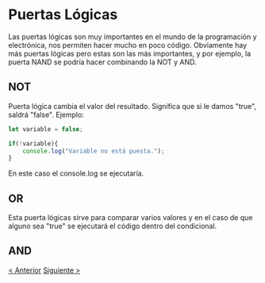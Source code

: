 # Puertas Lógicas
Las puertas lógicas son muy importantes en el mundo de la programación y electrónica, nos permiten hacer mucho en poco código. Obviamente hay más puertas lógicas pero estas son las más importantes, y por ejemplo, la puerta NAND se podría hacer combinando la NOT y AND.

## NOT
Puerta lógica cambia el valor del resultado. Significa que si le damos "true", saldrá "false".
Ejemplo:
```js
let variable = false;

if(!variable){
    console.log("Variable no está puesta.");
}
```
En este caso el console.log se ejecutaría.

## OR
Esta puerta lógicas sirve para comparar varios valores y en el caso de que alguno sea "true" se ejecutará el código dentro del condicional.

## AND

[< Anterior](./7-Condicionales.md) [Siguiente >](./9-Loops.md)